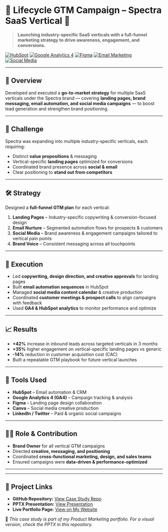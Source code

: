 # 📢 Lifecycle GTM Campaign – Spectra SaaS Vertical 🚀

> **Launching industry-specific SaaS verticals with a full-funnel marketing strategy to drive awareness, engagement, and conversions.**

[![HubSpot](https://img.shields.io/badge/HubSpot-FF7A59?style=for-the-badge&logo=hubspot&logoColor=white)]()
[![Google Analytics 4](https://img.shields.io/badge/GA4-4285F4?style=for-the-badge&logo=googleanalytics&logoColor=white)]()
[![Figma](https://img.shields.io/badge/Figma-F24E1E?style=for-the-badge&logo=figma&logoColor=white)]()
[![Email Marketing](https://img.shields.io/badge/Email%20Marketing-0073AA?style=for-the-badge&logo=mailchimp&logoColor=white)]()
[![Social Media](https://img.shields.io/badge/Social%20Media-1DA1F2?style=for-the-badge&logo=twitter&logoColor=white)]()

---

## 📌 Overview
Developed and executed a **go-to-market strategy** for multiple SaaS verticals under the Spectra brand — covering **landing pages, brand messaging, email automation, and social media campaigns** — to boost lead generation and strengthen brand positioning.

---

## 🎯 Challenge
Spectra was expanding into multiple industry-specific verticals, each requiring:
- Distinct **value propositions** & messaging
- Vertical-specific **landing pages** optimized for conversions
- Coordinated brand presence across **social & email**
- Clear positioning to **stand out from competitors**

---

## 🛠 Strategy
Designed a **full-funnel GTM plan** for each vertical:
1. **Landing Pages** – Industry-specific copywriting & conversion-focused design
2. **Email Nurture** – Segmented automation flows for prospects & customers
3. **Social Media** – Brand awareness & engagement campaigns tailored to vertical pain points
4. **Brand Voice** – Consistent messaging across all touchpoints

---

## 🚀 Execution
- Led **copywriting, design direction, and creative approvals** for landing pages
- Built **email automation sequences** in HubSpot
- Managed **social media content calendar** & creative production
- Coordinated **customer meetings & prospect calls** to align campaigns with feedback
- Used **GA4 & HubSpot analytics** to monitor performance and optimize

---

## 📈 Results
- **+42%** increase in inbound leads across targeted verticals in 3 months  
- **+35%** higher engagement on vertical-specific landing pages vs generic  
- **-14%** reduction in customer acquisition cost (CAC)  
- Built a repeatable GTM playbook for future vertical launches

---

## 🧰 Tools Used
- **HubSpot** – Email automation & CRM  
- **Google Analytics 4 (GA4)** – Campaign tracking & analysis  
- **Figma** – Landing page design collaboration  
- **Canva** – Social media creative production  
- **LinkedIn / Twitter** – Paid & organic social campaigns  

---

## 👩‍💼 Role & Contribution
- **Brand Owner** for all vertical GTM campaigns  
- Directed **creative, messaging, and positioning**  
- Coordinated **cross-functional marketing, design, and sales teams**  
- Ensured campaigns were **data-driven & performance-optimized**  

---
---

## 🔗 Project Links
- **GitHub Repository:** [View Case Study Repo](https://github.com/ShreyP1103/pmm-web/edit/main/portfolio-projects/lifecycle-gtm-pg/README.md)
- **PPTX Presentation:** [View Presentation](https://docs.google.com/presentation/d/1Cu5jo-clkOPGiuqP8JVMv4Z0nFEBt4ueEtlATqRmffw/present?slide=id.p1)
- **Live Portfolio Page:** [View on My Website](YOUR_WEBSITE_LINK_HERE)



📎 *This case study is part of my Product Marketing portfolio. For a visual version, check the PPTX in this repository.*

